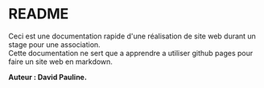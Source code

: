 # README

Ceci est une documentation rapide d'une réalisation de site web durant un stage pour une association. <br>
Cette documentation ne sert que a apprendre a utiliser github pages pour faire un site web en markdown. <br>

**Auteur : David Pauline.**


